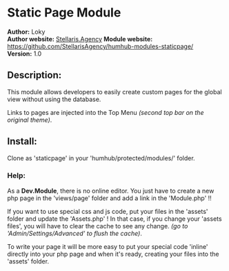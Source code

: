 # Static Page Module
 
__Author:__ Loky  
__Author website:__ [Stellaris.Agency](http://stellaris.agency)
__Module website:__ <https://github.com/StellarisAgency/humhub-modules-staticpage/>  
__Version:__ 1.0

## Description:
This module allows developers to easily create custom pages for the global view without using the database.

Links to pages are injected into the Top Menu _(second top bar on the original theme)_.

## Install: 
Clone as 'staticpage' in your 'humhub/protected/modules/' folder.

### Help:
As a __Dev.Module__, there is no online editor.
You just have to create a new php page in the 'views/page' folder and add a link in the 'Module.php' !!

If you want to use special css and js code, put your files in the 'assets' folder and update the 'Assets.php' !
In that case, if you change your 'assets files', you will have to clear the cache to see any change. _(go to 'Admin/Settings/Advanced' to flush the cache)_.

To write your page it will be more easy to put your special code 'inline' directly into your php page and when it's ready, creating your files into the 'assets' folder.
